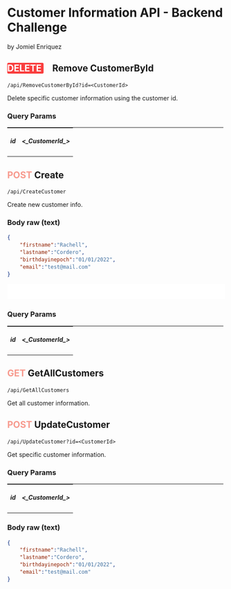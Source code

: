 # Customer Information API - Backend Challenge
by Jomiel Enriquez

## <span style="background-color: #f93e3e !important; color:white; width: 300px !important; border-radius:3px; margin-right:20px"> DELETE </span>  Remove CustomerById

```url
/api/RemoveCustomerById?id=<CustomerId>
```

Delete specific customer information using the customer id.

### Query Params
<table style="width:500px; border-top:solid 1px;">
    <tr>
        <td style="text-align:center"><h5>id</h5></td>
        <td style="text-align:center"><h5> <_CustomerId_> </h5></td>
    </tr>
</table>



## <span style="color: #f79a8e !important"> POST </span> Create

```url
/api/CreateCustomer
```

Create new customer info.

### Body raw (text)
```json
{
    "firstname":"Rachell",
    "lastname":"Cordero",
    "birthdayinepoch":"01/01/2022",
    "email":"test@mail.com"
}
```
![](./svg/test.svg)
### Query Params
<table style="width:500px; border-top:solid 1px">
    <tr>
        <td style="text-align:center"><h5>id</h5></td>
        <td style="text-align:center"><h5> <_CustomerId_> </h5></td>
    </tr>
</table>



## <span style="color: #f79a8e !important"> GET </span> GetAllCustomers

```url
/api/GetAllCustomers
```

Get all customer information.



## <span style="color: #f79a8e !important"> POST </span> UpdateCustomer

```url
/api/UpdateCustomer?id=<CustomerId>
```

Get specific customer information.

### Query Params
<table style="width:500px; border-top:solid 1px">
    <tr>
        <td style="text-align:center"><h5>id</h5></td>
        <td style="text-align:center"><h5> <_CustomerId_> </h5></td>
    </tr>
</table>

### Body raw (text)
```json
{
    "firstname":"Rachell",
    "lastname":"Cordero",
    "birthdayinepoch":"01/01/2022",
    "email":"test@mail.com"
}
```
